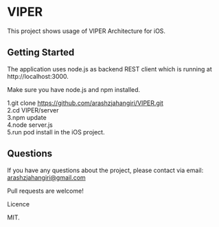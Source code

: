 # VIPER
This project shows usage of VIPER Architecture for iOS.
<br />
## Getting Started
The application uses node.js as backend REST client which is running at http://localhost:3000.<br />

Make sure you have node.js and npm installed.

1.git clone https://github.com/arashzjahangiri/VIPER.git<br />
2.cd VIPER/server<br />
3.npm update<br />
4.node server.js<br />
5.run pod install in the iOS project.<br />

## Questions<br/>
If you have any questions about the project, please contact via email: arashzjahangiri@gmail.com

Pull requests are welcome!

Licence

MIT.
